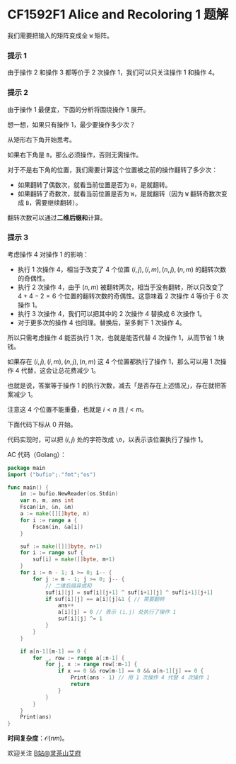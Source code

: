 # CF1592F1 Alice and Recoloring 1 题解

我们需要把输入的矩阵变成全 $\texttt{W}$ 矩阵。

### 提示 1

由于操作 $2$ 和操作 $3$ 都等价于 $2$ 次操作 $1$，我们可以只关注操作 $1$ 和操作 $4$。

### 提示 2

由于操作 $1$ 最便宜，下面的分析将围绕操作 $1$ 展开。

想一想，如果只有操作 $1$，最少要操作多少次？

从矩形右下角开始思考。

如果右下角是 $\texttt{B}$，那么必须操作，否则无需操作。

对于不是右下角的位置，我们需要计算这个位置被之前的操作翻转了多少次：

- 如果翻转了偶数次，就看当前位置是否为 $\texttt{B}$，是就翻转。
- 如果翻转了奇数次，就看当前位置是否为 $\texttt{W}$，是就翻转（因为 $\texttt{W}$ 翻转奇数次变成 $\texttt{B}$，需要继续翻转）。

翻转次数可以通过**二维后缀和**计算。

### 提示 3

考虑操作 $4$ 对操作 $1$ 的影响：

- 执行 $1$ 次操作 $4$，相当于改变了 $4$ 个位置 $(i,j), (i,m), (n,j), (n,m)$ 的翻转次数的奇偶性。
- 执行 $2$ 次操作 $4$，由于 $(n,m)$ 被翻转两次，相当于没有翻转，所以只改变了 $4+4-2=6$ 个位置的翻转次数的奇偶性。这意味着 $2$ 次操作 $4$ 等价于 $6$ 次操作 $1$。
- 执行 $3$ 次操作 $4$，我们可以把其中的 $2$ 次操作 $4$ 替换成 $6$ 次操作 $1$。
- 对于更多次的操作 $4$ 也同理。替换后，至多剩下 $1$ 次操作 $4$。

所以只需考虑操作 $4$ 能否执行 $1$ 次，也就是能否代替 $4$ 次操作 $1$，从而节省 $1$ 块钱。

如果存在 $(i,j), (i,m), (n,j), (n,m)$ 这 $4$ 个位置都执行了操作 $1$，那么可以用 $1$ 次操作 $4$ 代替，这会让总花费减少 $1$。

也就是说，答案等于操作 $1$ 的执行次数，减去「是否存在上述情况」，存在就把答案减少 $1$。

注意这 $4$ 个位置不能重叠，也就是 $i < n$ 且 $j < m$。

下面代码下标从 $0$ 开始。

代码实现时，可以把 $(i,j)$ 处的字符改成 `\0`，以表示该位置执行了操作 $1$。

AC 代码（Golang）：

```go
package main
import ("bufio";."fmt";"os")

func main() {
	in := bufio.NewReader(os.Stdin)
	var n, m, ans int
	Fscan(in, &n, &m)
	a := make([][]byte, n)
	for i := range a {
		Fscan(in, &a[i])
	}

	suf := make([][]byte, n+1)
	for i := range suf {
		suf[i] = make([]byte, m+1)
	}
	for i := n - 1; i >= 0; i-- {
		for j := m - 1; j >= 0; j-- {
			// 二维后缀异或和
			suf[i][j] = suf[i][j+1] ^ suf[i+1][j] ^ suf[i+1][j+1]
			if suf[i][j] == a[i][j]&1 { // 需要翻转
				ans++
				a[i][j] = 0 // 表示 (i,j) 处执行了操作 1
				suf[i][j] ^= 1
			}
		}
	}

	if a[n-1][m-1] == 0 {
		for _, row := range a[:n-1] {
			for j, x := range row[:m-1] {
				if x == 0 && row[m-1] == 0 && a[n-1][j] == 0 {
					Print(ans - 1) // 用 1 次操作 4 代替 4 次操作 1
					return
				}
			}
		}
	}
	Print(ans)
}
```

**时间复杂度**：$\mathcal{O}(nm)$。

欢迎关注 [B站@灵茶山艾府](https://space.bilibili.com/206214)
